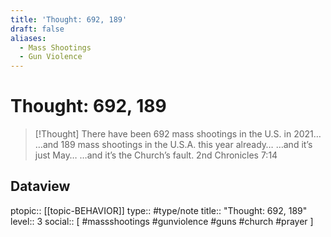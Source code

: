 ```yaml
---
title: 'Thought: 692, 189'
draft: false
aliases:
  - Mass Shootings
  - Gun Violence
---
```

# Thought: 692, 189
> [!Thought]
> There have been 692 mass shootings in the U.S. in 2021…
> …and 189 mass shootings in the U.S.A. this year already…
> …and it’s just May…
> …and it’s the Church’s fault.
> 2nd Chronicles 7:14

## Dataview
ptopic:: [[topic-BEHAVIOR]]
type:: #type/note 
title:: "Thought: 692, 189"
level:: 3
social:: [ #massshootings #gunviolence #guns #church #prayer ]
